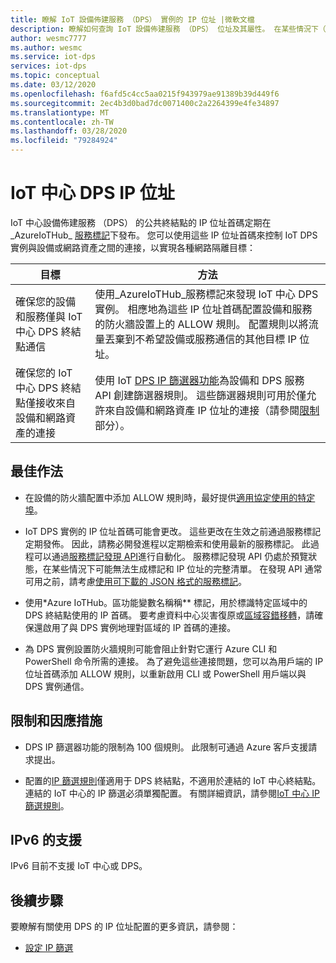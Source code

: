 ```yaml
---
title: 瞭解 IoT 設備佈建服務 （DPS） 實例的 IP 位址 |微軟文檔
description: 瞭解如何查詢 IoT 設備佈建服務 （DPS） 位址及其屬性。 在某些情況下（如災害復原或區域容錯移轉）中，DPS 實例的 IP 位址可能會更改。
author: wesmc7777
ms.author: wesmc
ms.service: iot-dps
services: iot-dps
ms.topic: conceptual
ms.date: 03/12/2020
ms.openlocfilehash: f6afd5c4cc5aa0215f943979ae91389b39d449f6
ms.sourcegitcommit: 2ec4b3d0bad7dc0071400c2a2264399e4fe34897
ms.translationtype: MT
ms.contentlocale: zh-TW
ms.lasthandoff: 03/28/2020
ms.locfileid: "79284924"
---
```

# <a name="iot-hub-dps-ip-addresses"></a>IoT 中心 DPS IP 位址

IoT 中心設備佈建服務 （DPS） 的公共終結點的 IP 位址首碼定期在_AzureIoTHub_ [服務標記](../virtual-network/service-tags-overview.md)下發布。 您可以使用這些 IP 位址首碼來控制 IoT DPS 實例與設備或網路資產之間的連接，以實現各種網路隔離目標：

| 目標 | 方法 |
|------|----------|
| 確保您的設備和服務僅與 IoT 中心 DPS 終結點通信 | 使用_AzureIoTHub_服務標記來發現 IoT 中心 DPS 實例。 相應地為這些 IP 位址首碼配置設備和服務的防火牆設置上的 ALLOW 規則。 配置規則以將流量丟棄到不希望設備或服務通信的其他目標 IP 位址。 |
| 確保您的 IoT 中心 DPS 終結點僅接收來自設備和網路資產的連接 | 使用 IoT [DPS IP 篩選器功能](iot-dps-ip-filtering.md)為設備和 DPS 服務 API 創建篩選器規則。 這些篩選器規則可用於僅允許來自設備和網路資產 IP 位址的連接（請參閱[限制](#limitations-and-workarounds)部分）。 | 




## <a name="best-practices"></a>最佳作法

* 在設備的防火牆配置中添加 ALLOW 規則時，最好提供[適用協定使用的特定埠](../iot-hub/iot-hub-devguide-protocols.md#port-numbers)。

* IoT DPS 實例的 IP 位址首碼可能會更改。 這些更改在生效之前通過服務標記定期發佈。 因此，請務必開發進程以定期檢索和使用最新的服務標記。 此過程可以通過[服務標記發現 API](../virtual-network/service-tags-overview.md#service-tags-on-premises)進行自動化。 服務標記發現 API 仍處於預覽狀態，在某些情況下可能無法生成標記和 IP 位址的完整清單。 在發現 API 通常可用之前，請考慮[使用可下載的 JSON 格式的服務標記](../virtual-network/service-tags-overview.md#discover-service-tags-by-using-downloadable-json-files)。 

* 使用*Azure IoTHub。區功能變數名稱稱** 標記，用於標識特定區域中的 DPS 終結點使用的 IP 首碼。 要考慮資料中心災害復原或[區域容錯移轉](../iot-hub/iot-hub-ha-dr.md)，請確保還啟用了與 DPS 實例地理對區域的 IP 首碼的連接。

* 為 DPS 實例設置防火牆規則可能會阻止針對它運行 Azure CLI 和 PowerShell 命令所需的連接。 為了避免這些連接問題，您可以為用戶端的 IP 位址首碼添加 ALLOW 規則，以重新啟用 CLI 或 PowerShell 用戶端以與 DPS 實例通信。  


## <a name="limitations-and-workarounds"></a>限制和因應措施

* DPS IP 篩選器功能的限制為 100 個規則。 此限制可通過 Azure 客戶支援請求提出。 

* 配置的[IP 篩選規則](iot-dps-ip-filtering.md)僅適用于 DPS 終結點，不適用於連結的 IoT 中心終結點。 連結的 IoT 中心的 IP 篩選必須單獨配置。 有關詳細資訊，請參閱[IoT 中心 IP 篩選規則](../iot-hub/iot-hub-ip-filtering.md)。

## <a name="support-for-ipv6"></a>IPv6 的支援 

IPv6 目前不支援 IoT 中心或 DPS。

## <a name="next-steps"></a>後續步驟

要瞭解有關使用 DPS 的 IP 位址配置的更多資訊，請參閱：

* [設定 IP 篩選](iot-dps-ip-filtering.md)
